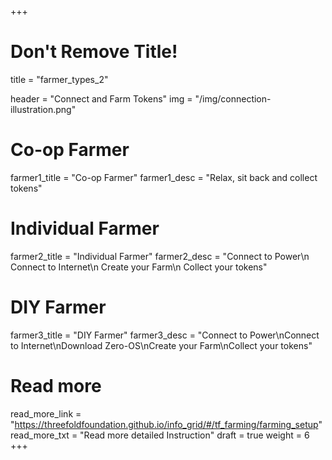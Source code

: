 +++
# Don't Remove Title!
title = "farmer_types_2"

header = "Connect and Farm Tokens"
img = "/img/connection-illustration.png"

# Co-op Farmer
farmer1_title = "Co-op Farmer"
farmer1_desc = "Relax, sit back and collect tokens"

# Individual Farmer
farmer2_title = "Individual Farmer"
farmer2_desc = "Connect to Power\n Connect to Internet\n Create your Farm\n Collect your tokens"

# DIY Farmer
farmer3_title = "DIY Farmer"
farmer3_desc = "Connect to Power\nConnect to Internet\nDownload Zero-OS\nCreate your Farm\nCollect your tokens"

# Read more
read_more_link = "https://threefoldfoundation.github.io/info_grid/#/tf_farming/farming_setup"
read_more_txt = "Read more detailed Instruction"
draft = true
weight = 6
+++